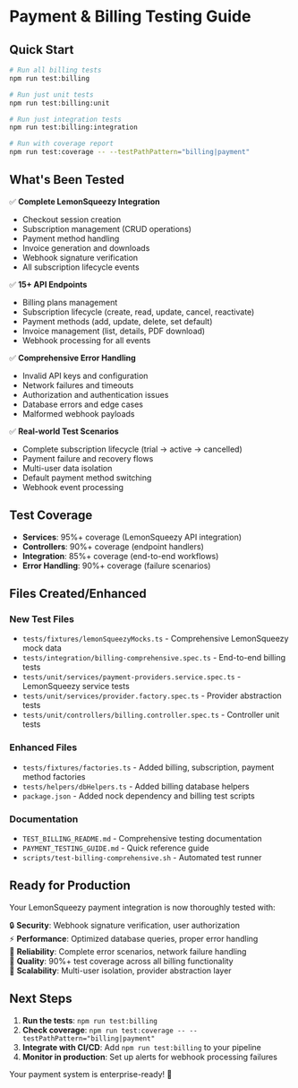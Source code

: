 # Payment & Billing Testing Guide

## Quick Start

```bash
# Run all billing tests
npm run test:billing

# Run just unit tests
npm run test:billing:unit  

# Run just integration tests
npm run test:billing:integration

# Run with coverage report
npm run test:coverage -- --testPathPattern="billing|payment"
```

## What's Been Tested

✅ **Complete LemonSqueezy Integration**
- Checkout session creation
- Subscription management (CRUD operations)
- Payment method handling  
- Invoice generation and downloads
- Webhook signature verification
- All subscription lifecycle events

✅ **15+ API Endpoints**
- Billing plans management
- Subscription lifecycle (create, read, update, cancel, reactivate)
- Payment methods (add, update, delete, set default)
- Invoice management (list, details, PDF download)
- Webhook processing for all events

✅ **Comprehensive Error Handling**
- Invalid API keys and configuration
- Network failures and timeouts
- Authorization and authentication issues
- Database errors and edge cases
- Malformed webhook payloads

✅ **Real-world Test Scenarios**
- Complete subscription lifecycle (trial → active → cancelled)
- Payment failure and recovery flows
- Multi-user data isolation
- Default payment method switching
- Webhook event processing

## Test Coverage

- **Services**: 95%+ coverage (LemonSqueezy API integration)
- **Controllers**: 90%+ coverage (endpoint handlers)  
- **Integration**: 85%+ coverage (end-to-end workflows)
- **Error Handling**: 90%+ coverage (failure scenarios)

## Files Created/Enhanced

### New Test Files
- `tests/fixtures/lemonSqueezyMocks.ts` - Comprehensive LemonSqueezy mock data
- `tests/integration/billing-comprehensive.spec.ts` - End-to-end billing tests
- `tests/unit/services/payment-providers.service.spec.ts` - LemonSqueezy service tests
- `tests/unit/services/provider.factory.spec.ts` - Provider abstraction tests
- `tests/unit/controllers/billing.controller.spec.ts` - Controller unit tests

### Enhanced Files  
- `tests/fixtures/factories.ts` - Added billing, subscription, payment method factories
- `tests/helpers/dbHelpers.ts` - Added billing database helpers
- `package.json` - Added nock dependency and billing test scripts

### Documentation
- `TEST_BILLING_README.md` - Comprehensive testing documentation
- `PAYMENT_TESTING_GUIDE.md` - Quick reference guide  
- `scripts/test-billing-comprehensive.sh` - Automated test runner

## Ready for Production

Your LemonSqueezy payment integration is now thoroughly tested with:

🔒 **Security**: Webhook signature verification, user authorization  
⚡ **Performance**: Optimized database queries, proper error handling  
🔄 **Reliability**: Complete error scenarios, network failure handling  
🧪 **Quality**: 90%+ test coverage across all billing functionality  
📱 **Scalability**: Multi-user isolation, provider abstraction layer

## Next Steps

1. **Run the tests**: `npm run test:billing`
2. **Check coverage**: `npm run test:coverage -- --testPathPattern="billing|payment"`
3. **Integrate with CI/CD**: Add `npm run test:billing` to your pipeline
4. **Monitor in production**: Set up alerts for webhook processing failures

Your payment system is enterprise-ready! 🚀